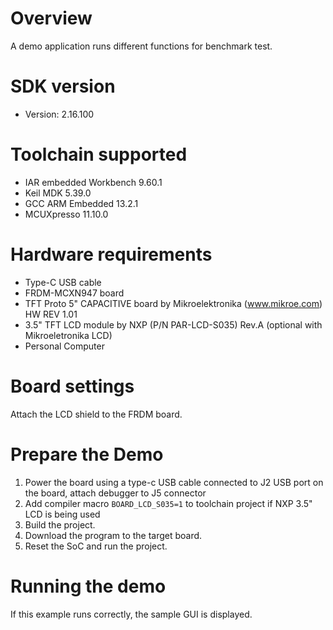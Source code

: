 Overview
========
A demo application runs different functions for benchmark test.

SDK version
===========
- Version: 2.16.100

Toolchain supported
===================
- IAR embedded Workbench  9.60.1
- Keil MDK  5.39.0
- GCC ARM Embedded  13.2.1
- MCUXpresso  11.10.0

Hardware requirements
=====================
- Type-C USB cable
- FRDM-MCXN947 board
- TFT Proto 5" CAPACITIVE board by Mikroelektronika (www.mikroe.com) HW REV 1.01
- 3.5" TFT LCD module by NXP (P/N PAR-LCD-S035) Rev.A (optional with Mikroeletronika LCD)
- Personal Computer

Board settings
==============
Attach the LCD shield to the FRDM board.

Prepare the Demo
================
1.  Power the board using a type-c USB cable connected to J2 USB port on the board, attach debugger to J5 connector
2.  Add compiler macro `BOARD_LCD_S035=1` to toolchain project if NXP 3.5" LCD is being used
3.  Build the project.
4.  Download the program to the target board.
5.  Reset the SoC and run the project.

Running the demo
================
If this example runs correctly, the sample GUI is displayed.
